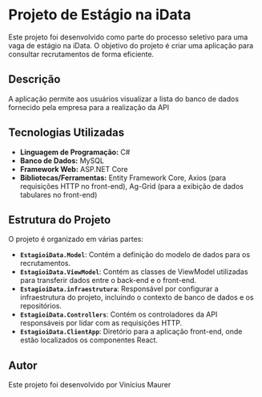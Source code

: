 # Projeto de Estágio na iData

Este projeto foi desenvolvido como parte do processo seletivo para uma vaga de estágio na iData. O objetivo do projeto é criar uma aplicação para consultar recrutamentos de forma eficiente.

## Descrição

A aplicação permite aos usuários visualizar a lista do banco de dados fornecido pela empresa para a realização da API

## Tecnologias Utilizadas

- **Linguagem de Programação:** C#
- **Banco de Dados:** MySQL
- **Framework Web:** ASP.NET Core
- **Bibliotecas/Ferramentas:** Entity Framework Core, Axios (para requisições HTTP no front-end), Ag-Grid (para a exibição de dados tabulares no front-end)

## Estrutura do Projeto

O projeto é organizado em várias partes:

- **`EstagioiData.Model`**: Contém a definição do modelo de dados para os recrutamentos.
- **`EstagioiData.ViewModel`**: Contém as classes de ViewModel utilizadas para transferir dados entre o back-end e o front-end.
- **`EstagioiData.infraestrutura`**: Responsável por configurar a infraestrutura do projeto, incluindo o contexto de banco de dados e os repositórios.
- **`EstagioiData.Controllers`**: Contém os controladores da API responsáveis por lidar com as requisições HTTP.
- **`EstagioiData.ClientApp`**: Diretório para a aplicação front-end, onde estão localizados os componentes React.

## Autor

Este projeto foi desenvolvido por Vinícius Maurer
